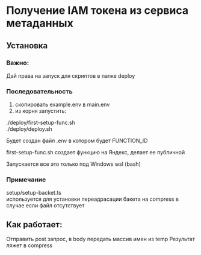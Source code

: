 # Получение IAM токена из сервиса метаданных



## Установка
### Важно:
Дай права на запуск для скриптов в папке deploy

### Последовательность
1. скопировать example.env в main.env  
2. из корня запустить:

./deploy/first-setup-func.sh  
./deploy/deploy.sh

Будет создан файл .env в котором будет FUNCTION_ID

first-setup-func.sh  создает функцию на Яндекс, делает ее публичной

Запускается все это только под Windows wsl (bash)

### Примечание
setup/setup-backet.ts  
используется для установки переадрасации бакета на compress в случае если файл отсутствует

## Как работает:
Отправить post запрос, в body передать массив имен из temp
Результат ляжет в compress